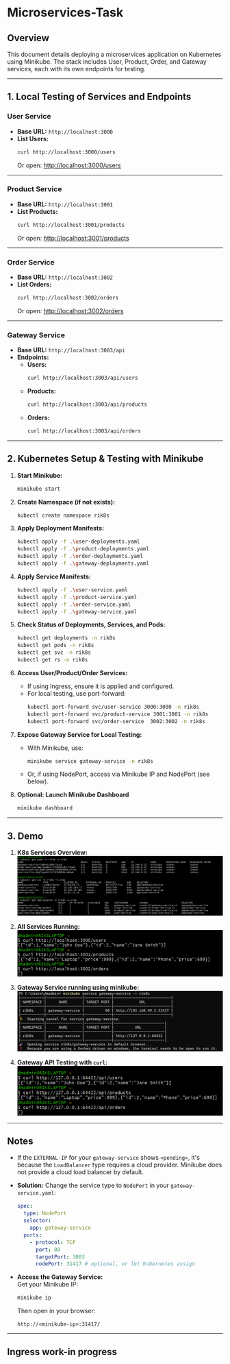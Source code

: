 # Microservices-Task

## Overview
This document details deploying a microservices application on Kubernetes using Minikube. The stack includes User, Product, Order, and Gateway services, each with its own endpoints for testing.

---

## 1. Local Testing of Services and Endpoints

### **User Service**
- **Base URL:** `http://localhost:3000`
- **List Users:**  
  ```bash
  curl http://localhost:3000/users
  ```
  Or open: [http://localhost:3000/users](http://localhost:3000/users)

---

### **Product Service**
- **Base URL:** `http://localhost:3001`
- **List Products:**  
  ```bash
  curl http://localhost:3001/products
  ```
  Or open: [http://localhost:3001/products](http://localhost:3001/products)

---

### **Order Service**
- **Base URL:** `http://localhost:3002`
- **List Orders:**  
  ```bash
  curl http://localhost:3002/orders
  ```
  Or open: [http://localhost:3002/orders](http://localhost:3002/orders)

---

### **Gateway Service**
- **Base URL:** `http://localhost:3003/api`
- **Endpoints:**
  - **Users:**  
    ```bash
    curl http://localhost:3003/api/users
    ```
  - **Products:**  
    ```bash
    curl http://localhost:3003/api/products
    ```
  - **Orders:**  
    ```bash
    curl http://localhost:3003/api/orders
    ```

---

## 2. Kubernetes Setup & Testing with Minikube

1. **Start Minikube:**
   ```bash
   minikube start
   ```

2. **Create Namespace (if not exists):**
   ```bash
   kubectl create namespace rik8s
   ```

3. **Apply Deployment Manifests:**
   ```bash
   kubectl apply -f .\user-deployments.yaml
   kubectl apply -f .\product-deployments.yaml 
   kubectl apply -f .\order-deployments.yaml
   kubectl apply -f .\gateway-deployments.yaml
   ```

4. **Apply Service Manifests:**
   ```bash
   kubectl apply -f .\user-service.yaml
   kubectl apply -f .\product-service.yaml
   kubectl apply -f .\order-service.yaml
   kubectl apply -f .\gateway-service.yaml   
   ```

5. **Check Status of Deployments, Services, and Pods:**
   ```bash
   kubectl get deployments -n rik8s
   kubectl get pods -n rik8s
   kubectl get svc -n rik8s
   kubectl get rs -n rik8s
   ```

6. **Access User/Product/Order Services:**
   - If using Ingress, ensure it is applied and configured.
   - For local testing, use port-forward:
     ```bash
     kubectl port-forward svc/user-service 3000:3000 -n rik8s
     kubectl port-forward svc/product-service 3001:3001 -n rik8s
     kubectl port-forward svc/order-service  3002:3002 -n rik8s
     ```

7. **Expose Gateway Service for Local Testing:**
   - With Minikube, use:
     ```bash
     minikube service gateway-service -n rik8s
     ```
   - Or, if using NodePort, access via Minikube IP and NodePort (see below).

8. **Optional: Launch Minikube Dashboard**
   ```bash
   minikube dashboard
   ```

---

## 3. Demo

1. **K8s Services Overview:**  
   ![K8s Availability Status](Submission/screenshots/k8s_avilability_status.png)

2. **All Services Running:**  
   ![Microservices Running](Submission/screenshots/2_microservices_run.png)

3. **Gateway Service running using minikube:**  
   ![Gateway Service](Submission/screenshots/1_Gateway_service.png)

4. **Gateway API Testing with `curl`:**  
   ![Gateway Services](Submission/screenshots/3_gateway_services.png)

---

## Notes

- If the `EXTERNAL-IP` for your `gateway-service` shows `<pending>`, it's because the `LoadBalancer` type requires a cloud provider. Minikube does not provide a cloud load balancer by default.
- **Solution:** Change the service type to `NodePort` in your `gateway-service.yaml`:

  ```yaml
  spec:
    type: NodePort
    selector:
      app: gateway-service
    ports:
      - protocol: TCP
        port: 80
        targetPort: 3003
        nodePort: 31417 # optional, or let Kubernetes assign
  ```

- **Access the Gateway Service:**  
  Get your Minikube IP:
  ```bash
  minikube ip
  ```
  Then open in your browser:
  ```
  http://<minikube-ip>:31417/
  ```
---
## Ingress work-in progress